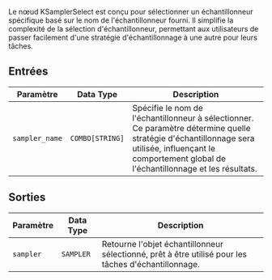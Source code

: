 
Le nœud KSamplerSelect est conçu pour sélectionner un échantillonneur spécifique basé sur le nom de l'échantillonneur fourni. Il simplifie la complexité de la sélection d'échantillonneur, permettant aux utilisateurs de passer facilement d'une stratégie d'échantillonnage à une autre pour leurs tâches.

## Entrées

| Paramètre         | Data Type | Description                                                                                      |
|-------------------|-------------|------------------------------------------------------------------------------------------------|
| `sampler_name`    | `COMBO[STRING]` | Spécifie le nom de l'échantillonneur à sélectionner. Ce paramètre détermine quelle stratégie d'échantillonnage sera utilisée, influençant le comportement global de l'échantillonnage et les résultats. |

## Sorties

| Paramètre   | Data Type | Description                                                                 |
|-------------|-------------|-----------------------------------------------------------------------------|
| `sampler`   | `SAMPLER`   | Retourne l'objet échantillonneur sélectionné, prêt à être utilisé pour les tâches d'échantillonnage. |

